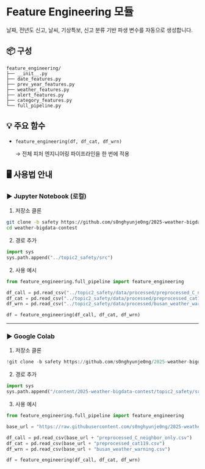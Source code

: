 # Feature Engineering 모듈

날짜, 전년도 신고, 날씨, 기상특보, 신고 분류 기반 파생 변수를 자동으로 생성합니다.

## 📦 구성

```
feature_engineering/
├── __init__.py
├── date_features.py
├── prev_year_features.py
├── weather_features.py
├── alert_features.py
├── category_features.py
└── full_pipeline.py
```

## 💡 주요 함수

- `feature_engineering(df, df_cat, df_wrn)`

  → 전체 피처 엔지니어링 파이프라인을 한 번에 적용

## 🖥️ 사용법 안내

### ▶️ Jupyter Notebook (로컬)

1. 저장소 클론

```bash
git clone -b safety https://github.com/s0nghyunje0ng/2025-weather-bigdata-contest.git
cd weather-bigdata-contest
```

2. 경로 추가

```python
import sys
sys.path.append("../topic2_safety/src")
```

2. 사용 예시

```python
from feature_engineering.full_pipeline import feature_engineering

df_call = pd.read_csv("../topic2_safety/data/processed/preprocessed_C_neighbor_only.csv")
df_cat = pd.read_csv("../topic2_safety/data/processed/preprocessed_cat119.csv")
df_wrn = pd.read_csv("../topic2_safety/data/processed/busan_weather_warning.csv")

df = feature_engineering(df_call, df_cat, df_wrn)
```

---

### ▶️ Google Colab

1. 저장소 클론

```python
!git clone -b safety https://github.com/s0nghyunje0ng/2025-weather-bigdata-contest.git
```

2. 경로 추가

```python
import sys
sys.path.append("/content/2025-weather-bigdata-contest/topic2_safety/src")
```

3. 사용 예시

```python
from feature_engineering.full_pipeline import feature_engineering

base_url = "https://raw.githubusercontent.com/s0nghyunje0ng/2025-weather-bigdata-contest/safety/topic2_safety/data/processed/"

df_call = pd.read_csv(base_url + "preprocessed_C_neighbor_only.csv")
df_cat = pd.read_csv(base_url + "preprocessed_cat119.csv")
df_wrn = pd.read_csv(base_url + "busan_weather_warning.csv")

df = feature_engineering(df_call, df_cat, df_wrn)
```
